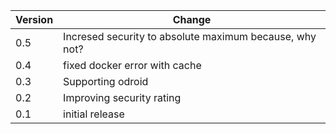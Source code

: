 | Version | Change |
|---|---|
| 0.5 | Incresed security to absolute maximum because, why not? |
| 0.4 | fixed docker error with cache |
| 0.3 | Supporting odroid |
| 0.2 | Improving security rating |
| 0.1 | initial release |